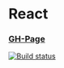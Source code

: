 # React

### [GH-Page](https://89yamal.github.io/react-router-menu/)

[![Build status](https://ci.appveyor.com/api/projects/status/5b9kh0o0gx1auvea?svg=true)](https://ci.appveyor.com/project/89YAMAL/react-router-menu)
